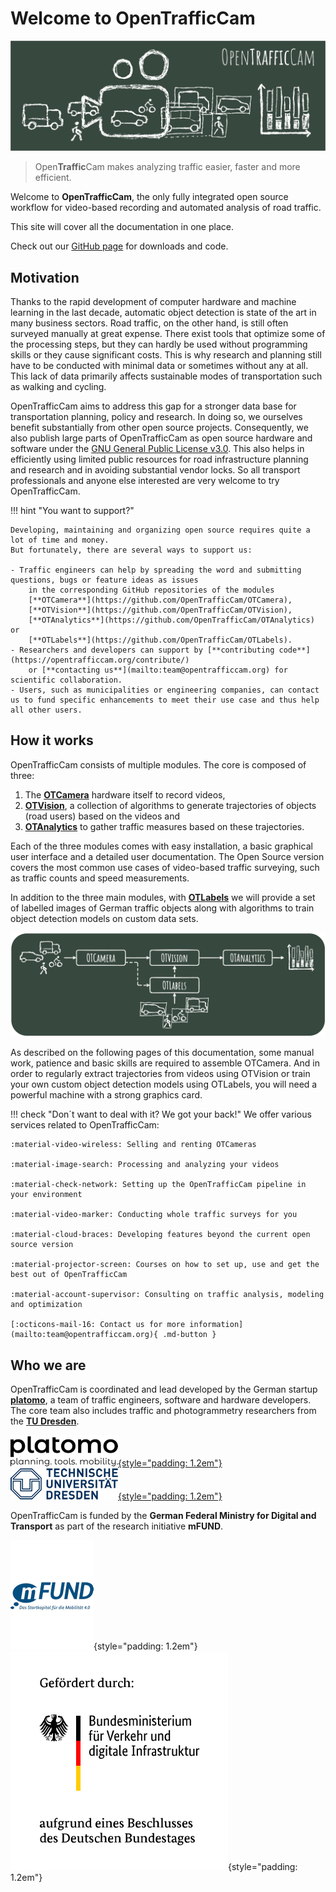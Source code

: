 # Welcome to OpenTrafficCam

![OpenTrafficCam Overview](OpenTrafficCam_1200.svg)

> Open**Traffic**Cam makes analyzing traffic easier, faster and more efficient.

Welcome to **OpenTrafficCam**, the only fully integrated open source workflow for video-based recording
and automated analysis of road traffic.

This site will cover all the documentation in one place.

Check out our [GitHub page](https://github.com/OpenTrafficCam) for downloads and code.

## Motivation

Thanks to the rapid development of computer hardware and machine learning in the last decade,
automatic object detection is state of the art in many business sectors.
Road traffic, on the other hand, is still often surveyed manually at great expense.
There exist tools that optimize some of the processing steps,
but they can hardly be used without programming skills or they cause significant costs.
This is why research and planning still have to be conducted with minimal data or sometimes without any at all.
This lack of data primarily affects sustainable modes of transportation such as walking and cycling.

OpenTrafficCam aims to address this gap for a stronger data base
for transportation planning, policy and research.
In doing so, we ourselves benefit substantially from other open source projects.
Consequently, we also publish large parts of OpenTrafficCam as open source hardware and software
under the [GNU General Public License v3.0](https://github.com/OpenTrafficCam/OTVision/blob/master/LICENSE).
This also helps in efficiently using limited public resources for road infrastructure planning and research
and in avoiding substantial vendor locks.
So all transport professionals and anyone else interested are very welcome to try OpenTrafficCam.

!!! hint "You want to support?"

    Developing, maintaining and organizing open source requires quite a lot of time and money.
    But fortunately, there are several ways to support us:

    - Traffic engineers can help by spreading the word and submitting questions, bugs or feature ideas as issues
        in the corresponding GitHub repositories of the modules
        [**OTCamera**](https://github.com/OpenTrafficCam/OTCamera),
        [**OTVision**](https://github.com/OpenTrafficCam/OTVision),
        [**OTAnalytics**](https://github.com/OpenTrafficCam/OTAnalytics) or
        [**OTLabels**](https://github.com/OpenTrafficCam/OTLabels).
    - Researchers and developers can support by [**contributing code**](https://opentrafficcam.org/contribute/)
        or [**contacting us**](mailto:team@opentrafficcam.org) for scientific collaboration.
    - Users, such as municipalities or engineering companies, can contact us to fund specific enhancements to meet their use case and thus help all other users.

## How it works

OpenTrafficCam consists of multiple modules. The core is composed of three:

1. The [**OTCamera**](https://opentrafficcam.org/OTCamera/) hardware itself to record videos,
1. [**OTVision**](https://opentrafficcam.org/OTVision/), a collection of algorithms to generate trajectories
of objects (road users) based on the videos and
1. [**OTAnalytics**](https://opentrafficcam.org/OTAnalytics/) to gather traffic measures based on these trajectories.

Each of the three modules comes with easy installation, a basic graphical user interface and a detailed user documentation.
The Open Source version covers the most common use cases of video-based traffic surveying,
such as traffic counts and speed measurements.

In addition to the three main modules, with [**OTLabels**](https://opentrafficcam.org/OTLabels/)
we will provide a set of labelled images of German traffic objects along with algorithms
to train object detection models on custom data sets.

![framework](framework_OTC_website.png)

As described on the following pages of this documentation, some manual work, patience and basic skills
are required to assemble OTCamera.
And in order to regularly extract trajectories from videos using OTVision or train your own custom object detection models
using OTLabels, you will need a powerful machine with a strong graphics card.

!!! check "Don´t want to deal with it? We got your back!"
    We offer various services related to OpenTrafficCam:

    :material-video-wireless: Selling and renting OTCameras

    :material-image-search: Processing and analyzing your videos

    :material-check-network: Setting up the OpenTrafficCam pipeline in your environment

    :material-video-marker: Conducting whole traffic surveys for you

    :material-cloud-braces: Developing features beyond the current open source version

    :material-projector-screen: Courses on how to set up, use and get the best out of OpenTrafficCam

    :material-account-supervisor: Consulting on traffic analysis, modeling and optimization

    [:octicons-mail-16: Contact us for more information](mailto:team@opentrafficcam.org){ .md-button }

<!-- TODO #49 Short description about Usecases -->

## Who we are

OpenTrafficCam is coordinated and lead developed by the German startup [**platomo**](https://platomo.de/),
a team of traffic engineers, software and hardware developers.
The core team also includes traffic and photogrammetry researchers from the
[**TU Dresden**](https://tu-dresden.de/bu/verkehr/ivs/ivst).

[![platomo](platomo_logo_black_h50.png){style="padding: 1.2em"}](https://platomo.de/)
[![TU Dresden](TUD_Logo_HKS41_h50.png){style="padding: 1.2em"}](https://tu-dresden.de/bu/verkehr/ivs/ivst)

OpenTrafficCam is funded by the **German Federal Ministry for Digital and Transport**
as part of the research initiative **mFUND**.

![mFUND](mFUND_Logo_Claim_sRGB_h175.PNG){style="padding: 1.2em"}
![German Federal Ministry for Digital and Transport](BMVI_Fz_2017_WebSVG_de.svg){style="padding: 1.2em"}
